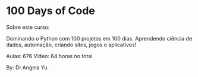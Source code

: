 # 100 Days of Code 

Sobre este curso:

Dominando o Python com 100 projetos em 100 dias. Aprendendo ciência de dados, automação, criando sites, jogos e aplicativos!

Aulas: 676
Vídeo: 64 horas no total

By: Dr.Angela Yu
